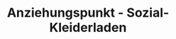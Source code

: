 ---
title: "Anziehungspunkt - Sozial-Kleiderladen"
url: /bremen/anziehungspunkt-sozial-kleiderladen/
shop: Gebrauchtwaren
---